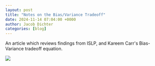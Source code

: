 ```yaml
---
layout: post
title: "Notes on the Bias/Variance Tradeoff"
date: 2024-11-14 07:04:00 +0000
author: Jacob Dichter
categories: [blog]
---
```


An article which reviews findings from ISLP, and Kareem Carr's Bias-Variance tradeoff equation.

<img src="https://media.geeksforgeeks.org/wp-content/uploads/20200107023418/1_oO0KYF7Z84nePqfsJ9E0WQ.png">
